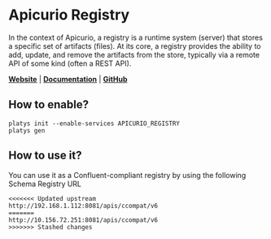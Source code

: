 # Apicurio Registry 

In the context of Apicurio, a registry is a runtime system (server) that stores a specific set of artifacts (files). At its core, a registry provides the ability to add, update, and remove the artifacts from the store, typically via a remote API of some kind (often a REST API). 

**[Website](https://www.apicur.io/registry/)** | **[Documentation](https://www.apicur.io/registry/docs/apicurio-registry/2.0.1.Final/index.html)** | **[GitHub](https://github.com/Apicurio/apicurio-registry)**

## How to enable?

```
platys init --enable-services APICURIO_REGISTRY
platys gen
```

## How to use it?

You can use it as a Confluent-compliant registry by using the following Schema Registry URL

```
<<<<<<< Updated upstream
http://192.168.1.112:8081/apis/ccompat/v6
=======
http://10.156.72.251:8081/apis/ccompat/v6
>>>>>>> Stashed changes
```
